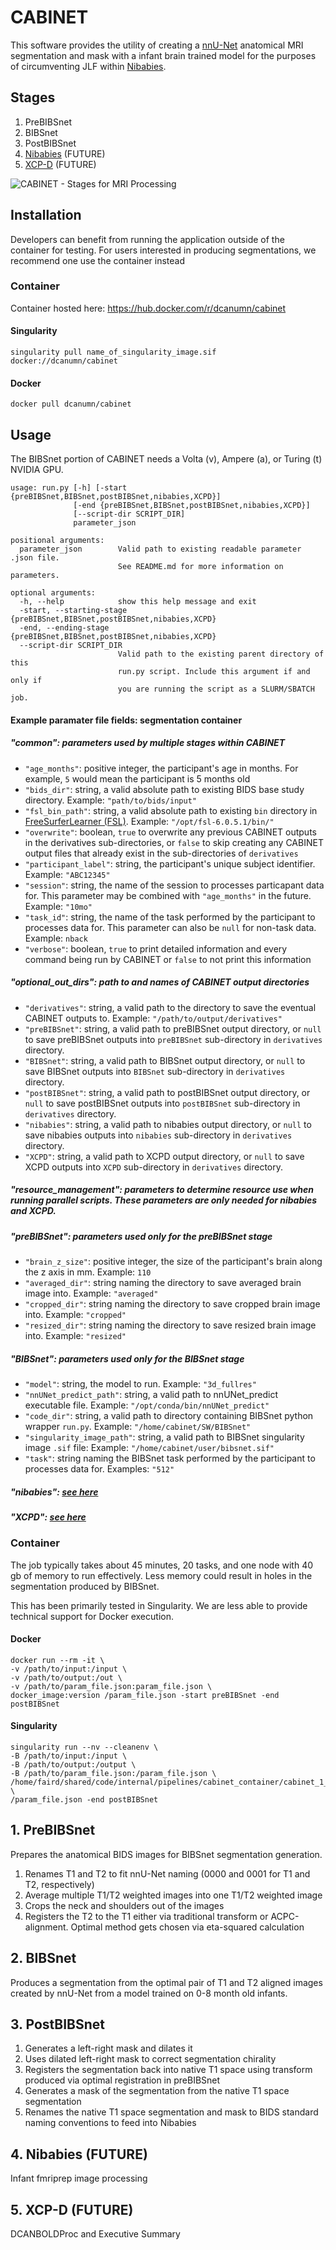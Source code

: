 # CABINET

This software provides the utility of creating a [nnU-Net](https://github.com/MIC-DKFZ/nnUNet) anatomical MRI segmentation and mask with a infant brain trained model for the purposes of circumventing JLF within [Nibabies](https://nibabies.readthedocs.io/en/latest/index.html). 

## Stages

1. PreBIBSnet
2. BIBSnet
3. PostBIBSnet
4. [Nibabies](https://nibabies.readthedocs.io/en/latest/index.html) (FUTURE)
5. [XCP-D](https://xcp-d.readthedocs.io/en/latest/) (FUTURE)

![CABINET - Stages for MRI Processing](https://user-images.githubusercontent.com/102316699/177638055-14894a92-9cb6-4a70-a649-71f61d47f3d6.png)

## Installation

Developers can benefit from running the application outside of the container for testing. For users interested in producing segmentations, we recommend one use the container instead

### Container

Container hosted here: https://hub.docker.com/r/dcanumn/cabinet

#### Singularity

    singularity pull name_of_singularity_image.sif docker://dcanumn/cabinet

#### Docker

    docker pull dcanumn/cabinet


## Usage

The BIBSnet portion of CABINET needs a Volta (v), Ampere (a), or Turing (t) NVIDIA GPU.


    usage: run.py [-h] [-start {preBIBSnet,BIBSnet,postBIBSnet,nibabies,XCPD}]
                  [-end {preBIBSnet,BIBSnet,postBIBSnet,nibabies,XCPD}]
                  [--script-dir SCRIPT_DIR]
                  parameter_json

    positional arguments:
      parameter_json        Valid path to existing readable parameter .json file.
                            See README.md for more information on parameters.

    optional arguments:
      -h, --help            show this help message and exit
      -start, --starting-stage {preBIBSnet,BIBSnet,postBIBSnet,nibabies,XCPD}
      -end, --ending-stage     {preBIBSnet,BIBSnet,postBIBSnet,nibabies,XCPD}
      --script-dir SCRIPT_DIR
                            Valid path to the existing parent directory of this
                            run.py script. Include this argument if and only if
                            you are running the script as a SLURM/SBATCH job.

#### Example paramater file fields: segmentation container

##### "common": parameters used by multiple stages within CABINET

- `"age_months"`: positive integer, the participant's age in months. For example, `5` would mean the participant is 5 months old
- `"bids_dir"`: string, a valid absolute path to existing BIDS base study directory. Example: `"path/to/bids/input"`
- `"fsl_bin_path"`: string, a valid absolute path to existing `bin` directory in [FreeSurferLearner (FSL)](https://fsl.fmrib.ox.ac.uk/fsl/fslwiki/). Example: `"/opt/fsl-6.0.5.1/bin/"`
- `"overwrite"`: boolean, `true` to overwrite any previous CABINET outputs in the derivatives sub-directories, or `false` to skip creating any CABINET output files that already exist in the sub-directories of `derivatives`
- `"participant_label"`: string, the participant's unique subject identifier. Example: `"ABC12345"`
- `"session"`: string, the name of the session to processes particapant data for. This parameter may be combined with `"age_months"` in the future. Example: `"10mo"`
- `"task_id"`: string, the name of the task performed by the participant to processes data for. This parameter can also be `null` for non-task data. Example: `nback`
- `"verbose"`: boolean, `true` to print detailed information and every command being run by CABINET or `false` to not print this information
   
##### "optional_out_dirs": path to and names of CABINET output directories 
- `"derivatives"`:  string, a valid path to the directory to save the eventual CABINET outputs to. Example: `"/path/to/output/derivatives"`
- `"preBIBSnet"`: string, a valid path to preBIBSnet output directory, or `null` to save preBIBSnet outputs into `preBIBSnet` sub-directory in `derivatives` directory. 
- `"BIBSnet"`: string, a valid path to BIBSnet output directory, or `null` to save BIBSnet outputs into `BIBSnet` sub-directory in `derivatives` directory.
- `"postBIBSnet"`: string, a valid path to postBIBSnet output directory, or `null` to save postBIBSnet outputs into `postBIBSnet` sub-directory in `derivatives` directory.
- `"nibabies"`: string, a valid path to nibabies output directory, or `null` to save nibabies outputs into `nibabies` sub-directory in `derivatives` directory.
- `"XCPD"`: string, a valid path to XCPD output directory, or `null` to save XCPD outputs into `XCPD` sub-directory in `derivatives` directory.

##### "resource_management": parameters to determine resource use when running parallel scripts. These parameters are only needed for nibabies and XCPD.
        
##### "preBIBSnet": parameters used only for the preBIBSnet stage 
- `"brain_z_size"`: positive integer, the size of the participant's brain along the z axis in mm. Example: `110`
- `"averaged_dir"`: string naming the directory to save averaged brain image into. Example: `"averaged"`
- `"cropped_dir"`: string naming the directory to save cropped brain image into. Example: `"cropped"`
- `"resized_dir"`: string naming the directory to save resized brain image into. Example: `"resized"`

##### "BIBSnet": parameters used only for the BIBSnet stage
- `"model"`: string, the model to run. Example: `"3d_fullres"`
- `"nnUNet_predict_path"`: string, a valid path to nnUNet_predict executable file. Example: `"/opt/conda/bin/nnUNet_predict"`
- `"code_dir"`: string, a valid path to directory containing BIBSnet python wrapper `run.py`. Example: `"/home/cabinet/SW/BIBSnet"`
- `"singularity_image_path"`: string, a valid path to BIBSnet singularity image `.sif` file: Example: `"/home/cabinet/user/bibsnet.sif"`
- `"task"`: string naming the BIBSnet task performed by the participant to processes data for. Examples: `"512"`

##### "nibabies": [see here](https://nibabies.readthedocs.io/en/latest/index.html)

##### "XCPD": [see here](https://xcp-d.readthedocs.io/en/latest/)


### Container

The job typically takes about 45 minutes, 20 tasks, and one node with 40 gb of memory to run effectively. Less memory could result in holes in the segmentation produced by BIBSnet.

This has been primarily tested in Singularity. We are less able to provide technical support for Docker execution.

#### Docker

    docker run --rm -it \
    -v /path/to/input:/input \
    -v /path/to/output:/out \
    -v /path/to/param_file.json:param_file.json \
    docker_image:version /param_file.json -start preBIBSnet -end postBIBSnet


#### Singularity

    singularity run --nv --cleanenv \
    -B /path/to/input:/input \
    -B /path/to/output:/output \
    -B /path/to/param_file.json:/param_file.json \
    /home/faird/shared/code/internal/pipelines/cabinet_container/cabinet_1_3_2.sif \
    /param_file.json -end postBIBSnet


## 1. PreBIBSnet

Prepares the anatomical BIDS images for BIBSnet segmentation generation.

1. Renames T1 and T2 to fit nnU-Net naming (0000 and 0001 for T1 and T2, respectively)
2. Average multiple T1/T2 weighted images into one T1/T2 weighted image
3. Crops the neck and shoulders out of the images
4. Registers the T2 to the T1 either via traditional transform or ACPC-alignment. Optimal method gets chosen via eta-squared calculation


## 2. BIBSnet

Produces a segmentation from the optimal pair of T1 and T2 aligned images created by nnU-Net from a model trained on 0-8 month old infants.

## 3. PostBIBSnet

1. Generates a left-right mask and dilates it
2. Uses dilated left-right mask to correct segmentation chirality
3. Registers the segmentation back into native T1 space using transform produced via optimal registration in preBIBSnet
4. Generates a mask of the segmentation from the native T1 space segmentation
5. Renames the native T1 space segmentation and mask to BIDS standard naming conventions to feed into Nibabies


## 4. Nibabies (FUTURE)

Infant fmriprep image processing

## 5. XCP-D (FUTURE)

DCANBOLDProc and Executive Summary
